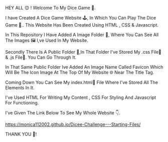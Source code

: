 HEY ALL 😊 ! Welcome To My Dice Game 🎲.

I have Created A Dice Game Website 🕹️, In Which You Can Play The Dice Game 🎲..
This Website Has Been Created Using HTML , CSS & Javascript.

In This Repository I Have Added A Image Folder 📁, Where You Can See All The Images 🖼️ I,ve Used In My Website.

Secondly There Is A Public Folder 📁,In That Folder I've Stored My .css File📄 & .js File📄. You Can Go Through It.

In That Same Public Folder Ive Added An Image Name Called Favicon Which Will Be The Icon Image At The Top Of My Website 🌐 Near The Title Tag.

Coming Down You Can See My index.html📄 File Where I've Stored All The Elements In It.

I've Used HTML For Writing My Content , CSS For Styling And Javascript For Functioning.

I've Given The Link Below To See My Whole Website 👇.

https://monica112002.github.io/Dicee-Challenge---Starting-Files/


THANK YOU 🤗!
